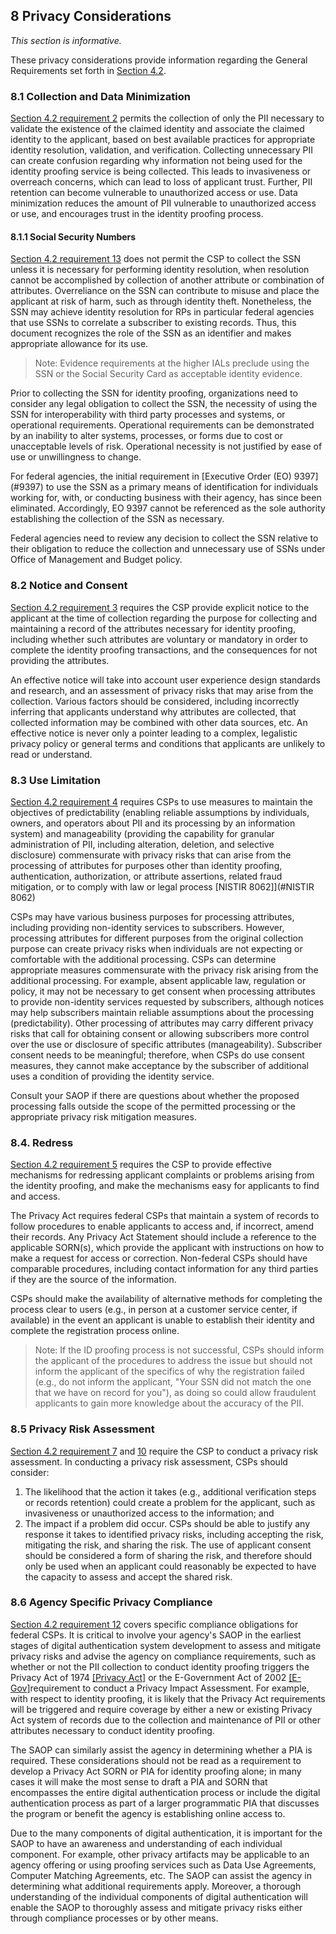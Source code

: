 <a name="sec8"></a>

<div class="breaker"></div>

## <a name="privacy-section-header"></a> 8 Privacy Considerations

_This section is informative._

These privacy considerations provide information regarding the General Requirements set forth in [Section 4.2](#genProofReqs).

### 8.1 Collection and Data Minimization 

[Section 4.2 requirement 2](#4.2-r2) permits the collection of only the PII necessary to validate the existence of the claimed identity and associate the claimed identity to the applicant, based on best available practices for appropriate identity resolution, validation, and verification. Collecting unnecessary PII can create confusion regarding why information not being used for the identity proofing service is being collected. This leads to invasiveness or overreach concerns, which can lead to loss of applicant trust. Further, PII retention can become vulnerable to unauthorized access or use. Data minimization reduces the amount of PII vulnerable to unauthorized access or use, and encourages trust in the identity proofing process.

#### 8.1.1 Social Security Numbers

[Section 4.2 requirement 13](#4.2-r13) does not permit the CSP to collect the SSN unless it is necessary for performing identity resolution, when resolution cannot be accomplished by collection of another attribute or combination of attributes. Overreliance on the SSN can contribute to misuse and place the applicant at risk of harm, such as through identity theft. Nonetheless, the SSN may achieve identity resolution for RPs in particular federal agencies that use SSNs to correlate a subscriber to existing records. Thus, this document recognizes the role of the SSN as an identifier and makes appropriate allowance for its use.
> Note: Evidence requirements at the higher IALs preclude using the SSN or the Social Security Card as acceptable identity evidence.

Prior to collecting the SSN for identity proofing, organizations need to consider any legal obligation to collect the SSN, the necessity of using the SSN for interoperability with third party processes and systems, or operational requirements. Operational requirements can be demonstrated by an inability to alter systems, processes, or forms due to cost or unacceptable levels of risk. Operational necessity is not justified by ease of use or unwillingness to change.

For federal agencies, the initial requirement in [Executive Order (EO) 9397] (#9397) to use the SSN as a primary means of identification for individuals working for, with, or conducting business with their agency, has since been eliminated. Accordingly, EO 9397 cannot be referenced as the sole authority establishing the collection of the SSN as necessary. 
 

Federal agencies need to review any decision to collect the SSN relative to their obligation to reduce the collection and unnecessary use of SSNs under Office of Management and Budget policy.

### <a name="consent"></a>8.2 Notice and Consent

[Section 4.2 requirement 3](4.2-r3) requires the CSP provide explicit notice to the applicant at the time of collection regarding the purpose for collecting and maintaining a record of the attributes necessary for identity proofing, including whether such attributes are voluntary or mandatory in order to complete the identity proofing transactions, and the consequences for not providing the attributes.

An effective notice will take into account user experience design standards and research, and an assessment of privacy risks that may arise from the collection. Various factors should be considered, including incorrectly inferring that applicants understand why attributes are collected, that collected information may be combined with other data sources, etc. An effective notice is never only a pointer leading to a complex, legalistic privacy policy or general terms and conditions that applicants are unlikely to read or understand.

### 8.3 Use Limitation

[Section 4.2 requirement 4](#4.2-r4) requires CSPs to use measures to maintain the objectives of predictability (enabling reliable assumptions by individuals, owners, and operators about PII and its processing by an information system) and manageability (providing the capability for granular administration of PII, including alteration, deletion, and selective disclosure) commensurate with privacy risks that can arise from the processing of attributes for purposes other than identity proofing, authentication, authorization, or attribute assertions, related fraud mitigation, or to comply with law or legal process [NISTIR 8062]](#NISTIR 8062)

CSPs may have various business purposes for processing attributes, including providing non-identity services to subscribers. However, processing attributes for different purposes from the original collection purpose can create privacy risks when individuals are not expecting or comfortable with the additional processing. CSPs can determine appropriate measures commensurate with the privacy risk arising from the additional processing. For example, absent applicable law, regulation or policy, it may not be necessary to get consent when processing attributes to provide non-identity services requested by subscribers, although notices may help subscribers maintain reliable assumptions about the processing (predictability). Other processing of attributes may carry different privacy risks that call for obtaining consent or allowing subscribers more control over the use or disclosure of specific attributes (manageability). Subscriber consent needs to be meaningful; therefore, when CSPs do use consent measures, they cannot make acceptance by the subscriber of additional uses a condition of providing the identity service.

Consult your SAOP if there are questions about whether the proposed processing falls outside the scope of the permitted processing or the appropriate privacy risk mitigation measures.

### 8.4. Redress

[Section 4.2 requirement 5](#4.2-r5) requires the CSP to provide effective mechanisms for redressing applicant complaints or problems arising from the identity proofing, and make the mechanisms easy for applicants to find and access.

The Privacy Act requires federal CSPs that maintain a system of records to follow procedures to enable applicants to access and, if incorrect, amend their records. Any Privacy Act Statement should include a reference to the applicable SORN(s), which provide the applicant with instructions on how to make a request for access or correction. Non-federal CSPs should have comparable procedures, including contact information for any third parties if they are the source of the information.

CSPs should make the availability of alternative methods for completing the process clear to users (e.g., in person at a customer service center, if available) in the event an applicant is unable to establish their identity and complete the registration process online.

> Note: If the ID proofing process is not successful, CSPs should inform the applicant of the procedures to address the issue but should not inform the applicant of the specifics of why the registration failed (e.g., do not inform the applicant, "Your SSN did not match the one that we have on record for you"), as doing so could allow fraudulent applicants to gain more knowledge about the accuracy of the PII.

	
### 8.5 Privacy Risk Assessment

[Section 4.2 requirement 7](#4.2-r7) and [10](#4.2-r13) require the CSP to conduct a privacy risk assessment. In conducting a privacy risk assessment, CSPs should consider:

1. The likelihood that the action it takes (e.g., additional verification steps or records retention) could create a problem for the applicant, such as invasiveness or unauthorized access to the information; and
2. The impact if a problem did occur. CSPs should be able to justify any response it takes to identified privacy risks, including accepting the risk, mitigating the risk, and sharing the risk. The use of applicant consent should be considered a form of sharing the risk, and therefore should only be used when an applicant could reasonably be expected to have the capacity to assess and accept the shared risk.

### 8.6 Agency Specific Privacy Compliance 

[Section 4.2 requirement 12](#4.2-r12) covers specific compliance obligations for federal CSPs. It is critical to involve your agency's SAOP in the earliest stages of digital authentication system development to assess and mitigate privacy risks and advise the agency on compliance requirements, such as whether or not the PII collection to conduct identity proofing triggers the Privacy Act of 1974 [[Privacy Act]](#PrivacyAct) or the E-Government Act of 2002 [[E-Gov]](#E-Gov)requirement to conduct a Privacy Impact Assessment. For example, with respect to identity proofing, it is likely that the Privacy Act requirements will be triggered and require coverage by either a new or existing Privacy Act system of records due to the collection and maintenance of PII or other attributes necessary to conduct identity proofing.

The SAOP can similarly assist the agency in determining whether a PIA is required. These considerations should not be read as a requirement to develop a Privacy Act SORN or PIA for identity proofing alone; in many cases it will make the most sense to draft a PIA and SORN that encompasses the entire digital authentication process or include the digital authentication process as part of a larger programmatic PIA that discusses the program or benefit the agency is establishing online access to.

Due to the many components of digital authentication, it is important for the SAOP to have an awareness and understanding of each individual component. For example, other privacy artifacts may be applicable to an agency offering or using proofing services such as Data Use Agreements, Computer Matching Agreements, etc. The SAOP can assist the agency in determining what additional requirements apply. Moreover, a thorough understanding of the individual components of digital authentication will enable the SAOP to thoroughly assess and mitigate privacy risks either through compliance processes or by other means.
